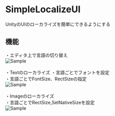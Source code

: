 # SimpleLocalizeUI
UnityのUIのローカライズを簡単にできるようにする

## 機能
・エディタ上で言語の切り替え<br>
![Sample](https://78.media.tumblr.com/a9d7d43de8369b7e568667577584de74/tumblr_p5q2iuSf9C1u4382eo1_1280.gif "Sample1") <br>
<br>
・Textのローカライズ
・言語ごとでフォントを設定<br>
・言語ごとでFontSize、RectSizeの指定<br>
![Sample](https://78.media.tumblr.com/bd50f4d06c70079ac9699f97221cd829/tumblr_p5q2jsyJSN1u4382eo1_400.gif "Sample2") <br>
<br>
・Imageのローカライズ<br>
・言語ごとでRectSize,SetNativeSizeを設定<br>
![Sample](https://78.media.tumblr.com/3ca8ca7f70e435798329aa5ffc0bbc91/tumblr_p5q2jhTsos1u4382eo1_400.gif "Sample3") <br>
